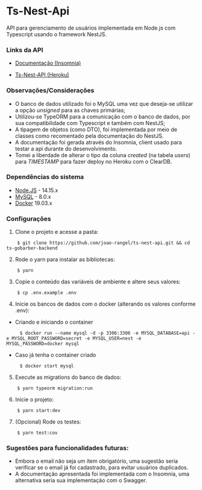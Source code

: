 #  Ts-Nest-Api

API para gerenciamento de usuários implementada em Node.js com Typescript usando o framework NestJS.

### Links da API

* [Documentação (Insomnia)](https://joao-rangel.github.io/ts-nest-api)

* [Ts-Nest-API (Heroku)](https://ts-nest-api.herokuapp.com)

###  Observações/Considerações

* O banco de dados utilizado foi o MySQL uma vez que deseja-se utilizar a opção *unsigned* para as chaves primárias;
* Utilizou-se TypeORM para a comunicação com o banco de dados, por sua compatibilidade com Typescript e também com NestJS;
* A tipagem de objetos (como DTO), foi implementada por meio de classes como recomentado pela documentação do NestJS.
* A documentação foi gerada através do Insomnia, client usado para testar a api durante do desenvolvimento.
* Tomei a liberdade de alterar  o tipo da coluna *created* (na tabela *users*) para *TIMESTAMP* para fazer deploy no Heroku com o ClearDB.

### Dependências do sistema

* [Node.JS](https://nodejs.org/en/) - 14.15.x
* [MySQL](https://dev.mysql.com/doc/) - 8.0.x
* [Docker](https://docs.docker.com/get-docker/) 19.03.x


### Configurações

1.  Clone o projeto e acesse a pasta:
```
    $ git clone https://github.com/joao-rangel/ts-nest-api.git && cd ts-gobarber-backend
```
2.  Rode o yarn para instalar as bibliotecas:
```
    $ yarn
```
3.  Copie o conteúdo das variáveis de ambiente e altere seus valores:
```
    $ cp .env.example .env
```
4.  Inicie os bancos de dados com o docker (alterando os valores conforme .env):
  * Criando e iniciando o container
```
     $ docker run --name mysql -d -p 3306:3306 -e MYSQL_DATABASE=api -e MYSQL_ROOT_PASSWORD=secret -e MYSQL_USER=nest -e MYSQL_PASSWORD=docker mysql
```
  * Caso já tenha o container criado
```
     $ docker start mysql
```
5.  Execute as migrations do banco de dados:
```
    $ yarn typeorm migration:run
```
6.  Inicie o projeto:
```
    $ yarn start:dev
```
7. (Opcional) Rode os testes:
```
    $ yarn test:cov
```

### Sugestões para funcionalidades futuras:
* Embora o email não seja um ítem obrigatório, uma sugestão seria verificar se o email já foi cadastrado, para evitar usuários duplicados.
* A documentação apresentada foi implementada com o Insomnia, uma alternativa seria sua implementação com o Swagger.